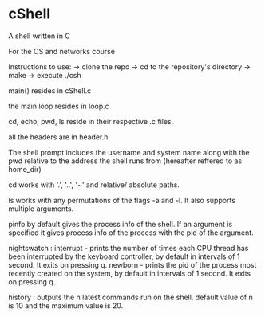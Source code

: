 # cShell
A shell written in C

For the OS and networks course

Instructions to use: 
  -> clone the repo
  -> cd to the repository's directory
  -> make
  -> execute ./csh
  
main() resides in cShell.c

the main loop resides in loop.c

cd, echo, pwd, ls reside in their respective .c files.

all the headers are in header.h

The shell prompt includes the username and system name along with the pwd relative to the address the shell runs from (hereafter reffered to as home_dir)

cd works with '.', '..', '~' and relative/ absolute paths.

ls works with any permutations of the flags -a and -l. It also supports multiple arguments.

pinfo by default gives the process info of the shell.
If an argument is specified it gives process info of the process with the pid of the argument.

nightswatch :
  interrupt - prints the number of times each CPU thread has been interrupted by the keyboard controller, by default in intervals of 1 second. It exits on pressing q.
  newborn - prints the pid of the process most recently created on the system, by default in intervals of 1 second. It exits on pressing q.

history :
  outputs the n latest commands run on the shell. default value of n is 10 and the maximum value is 20.